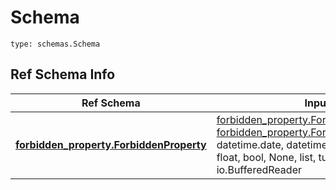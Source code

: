 # Schema
```
type: schemas.Schema
```

## Ref Schema Info
Ref Schema | Input Type | Output Type
---------- | ---------- | -----------
[**forbidden_property.ForbiddenProperty**](../../../../../../../components/schema/forbidden_property.md) | [forbidden_property.ForbiddenPropertyDictInput](../../../../../../../components/schema/forbidden_property.md#forbiddenpropertydictinput), [forbidden_property.ForbiddenPropertyDict](../../../../../../../components/schema/forbidden_property.md#forbiddenpropertydict), str, datetime.date, datetime.datetime, uuid.UUID, int, float, bool, None, list, tuple, bytes, io.FileIO, io.BufferedReader | [forbidden_property.ForbiddenPropertyDict](../../../../../../../components/schema/forbidden_property.md#forbiddenpropertydict), str, float, int, bool, None, tuple, bytes, io.FileIO
